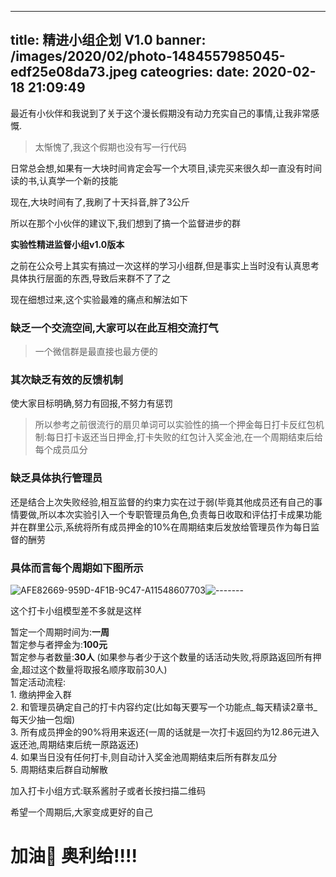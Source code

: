 
---
title: 精进小组企划 V1.0
banner: /images/2020/02/photo-1484557985045-edf25e08da73.jpeg
cateogries: 
date: 2020-02-18 21:09:49
---
<!--kg-card-begin: markdown--><p>最近有小伙伴和我说到了关于这个漫长假期没有动力充实自己的事情,让我非常感慨.</p>
<blockquote>
<p>太惭愧了,我这个假期也没有写一行代码</p>
</blockquote>
<p>日常总会想,如果有一大块时间肯定会写一个大项目,读完买来很久却一直没有时间读的书,认真学一个新的技能</p>
<p>现在,大块时间有了,我刷了十天抖音,胖了3公斤</p>
<p>所以在那个小伙伴的建议下,我们想到了搞一个监督进步的群</p>
<p><strong>实验性精进监督小组v1.0版本</strong></p>
<p>之前在公众号上其实有搞过一次这样的学习小组群,但是事实上当时没有认真思考具体执行层面的东西,导致后来群不了了之</p>
<p>现在细想过来,这个实验最难的痛点和解法如下</p>
<h3 id="">缺乏一个交流空间,大家可以在此互相交流打气</h3>
<blockquote>
<p>一个微信群是最直接也最方便的</p>
</blockquote>
<h3 id="">其次缺乏有效的反馈机制</h3>
<p>使大家目标明确,努力有回报,不努力有惩罚</p>
<blockquote>
<p>所以参考之前很流行的扇贝单词可以实验性的搞一个押金每日打卡反红包机制:每日打卡返还当日押金,打卡失败的红包计入奖金池,在一个周期结束后给每个成员瓜分</p>
</blockquote>
<h3 id="">缺乏具体执行管理员</h3>
<p>还是结合上次失败经验,相互监督的约束力实在过于弱(毕竟其他成员还有自己的事情要做,所以本次实验引入一个专职管理员角色,负责每日收取和评估打卡成果功能并在群里公示,系统将所有成员押金的10%在周期结束后发放给管理员作为每日监督的酬劳</p>
<h3 id="">具体而言每个周期如下图所示</h3>
<p><img src="/images/2020/02/AFE82669-959D-4F1B-9C47-A11548607703.png" alt="AFE82669-959D-4F1B-9C47-A11548607703" loading="lazy"><img src="/images/2020/02/-------.jpg" alt="-------" loading="lazy"></p>
<p>这个打卡小组模型差不多就是这样</p>
<p>暂定一个周期时间为:<strong>一周</strong><br>
暂定参与者押金为:<strong>100元</strong><br>
暂定参与者数量:<strong>30人</strong> (如果参与者少于这个数量的话活动失败,将原路返回所有押金,超过这个数量将取报名顺序取前30人)<br>
暂定活动流程:<br>
1. 缴纳押金入群<br>
2. 和管理员确定自己的打卡内容约定(比如每天要写一个功能点_每天精读2章书_每天少抽一包烟)<br>
3. 所有成员押金的90%将用来返还(一周的话就是一次打卡返回约为12.86元进入返还池,周期结束后统一原路返还)<br>
4. 如果当日没有任何打卡,则自动计入奖金池周期结束后所有群友瓜分<br>
5. 周期结束后群自动解散</p>
<p>加入打卡小组方式:联系酱肘子或者长按扫描二维码<br>
<img src="%E6%9D%8E%E5%A4%A7%E7%8C%AB%E4%BA%8C%E7%BB%B4%E7%A0%81.png" alt="" loading="lazy"></p>
<p>希望一个周期后,大家变成更好的自己</p>
<h1 id="">加油💪 奥利给!!!!</h1>
<!--kg-card-end: markdown-->
    